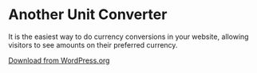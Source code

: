 # Another Unit Converter

It is the easiest way to do currency conversions in your website, allowing visitors to see amounts on their preferred currency.

[Download from WordPress.org](https://wordpress.org/plugins/another-unit-converter/)
